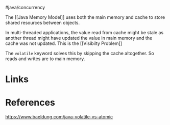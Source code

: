 #java/concurrency 

The [[Java Memory Model]] uses both the main memory and cache to store shared resources between objects. 

In multi-threaded applications, the value read from cache might be stale as another thread might have updated the value in main memory and the cache was not updated. This is the [[Visibilty Problem]]

The `volatile` keyword solves this by skipping the cache altogether. So reads and writes are to main memory. 


# Links

# References
https://www.baeldung.com/java-volatile-vs-atomic